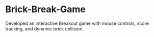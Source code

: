 # Brick-Break-Game
Developed an interactive Breakout game with mouse controls, score tracking, and dynamic brick collision.
